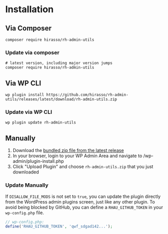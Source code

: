# Installation

## Via Composer

```shell
composer require hirasso/rh-admin-utils
```

### Update via composer

```shell
# latest version, including major version jumps
composer require hirasso/rh-admin-utils
```

## Via WP CLI

```shell
wp plugin install https://github.com/hirasso/rh-admin-utils/releases/latest/download/rh-admin-utils.zip
```

### Update via WP CLI

```shell
wp plugin update rh-admin-utils
```

## Manually

1. Download the [bundled zip file from the latest release](https://github.com/hirasso/rh-admin-utils/releases/latest/download/rh-admin-utils.zip)
2. In your browser, login to your WP Admin Area and navigate to /wp-admin/plugin-install.php
3. Click "Upload Plugin" and choose `rh-admin-utils.zip` that you just downloaded

### Update Manually

If `DISALLOW_FILE_MODS` is not set to `true`, you can update the plugin directly from the WordPress admin plugins screen, just like any other plugin. To avoid being blocked by GitHub, you can define a `RHAU_GITHUB_TOKEN` in your `wp-config.php` file.

```php
// wp-config.php:
define('RHAU_GITHUB_TOKEN', 'qwf_sdgad142...');
```
